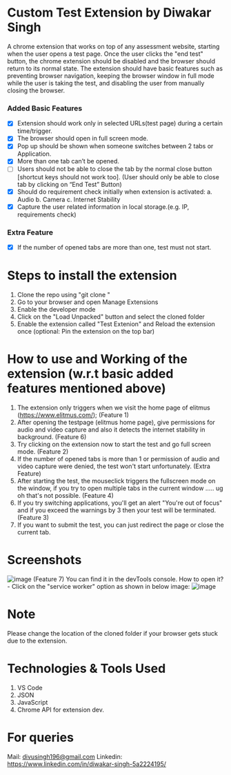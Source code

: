 # Custom Test Extension by Diwakar Singh

A chrome extension that works on top of any assessment website, starting when the
user opens a test page. Once the user clicks the &quot;end test&quot; button, the chrome
extension should be disabled and the browser should return to its normal state. The
extension should have basic features such as preventing browser navigation, keeping
the browser window in full mode while the user is taking the test, and disabling the user
from manually closing the browser.

### Added Basic Features

- [x] Extension should work only in selected URLs(test page) during a certain time/trigger.
- [x] The browser should open in full screen mode.
- [x] Pop up should be shown when someone switches between 2 tabs or Application.
- [x] More than one tab can’t be opened.
- [ ] Users should not be able to close the tab by the normal close button [shortcut keys should not work too]. (User should only be able to close tab by clicking on
“End Test” Button)
- [x] Should do requirement check initially when extension is activated:
a. Audio
b. Camera
c. Internet Stability
- [x] Capture the user related information in local storage.(e.g. IP, requirements check)

### Extra Feature

- [x] If the number of opened tabs are more than one, test must not start.

# Steps to install the extension

1. Clone the repo using "git clone <repo-url>"
2. Go to your browser and open Manage Extensions
3. Enable the developer mode
4. Click on the "Load Unpacked" button and select the cloned folder
5. Enable the extension called "Test Extenion" and Reload the extension once (optional: Pin the extension on the top bar)

# How to use and Working of the extension (w.r.t basic added features mentioned above)

1. The extension only triggers when we visit the home page of elitmus (https://www.elitmus.com/); (Feature 1)
2. After opening the testpage (elitmus home page), give permissions for audio and video capture and also it detects the internet stability in background. (Feature 6)
3. Try clicking on the extension now to start the test and go full screen mode. (Feature 2)
4. If the number of opened tabs is more than 1 or permission of audio and video capture were denied, the test won't start unfortunately. (Extra Feature)
5. After starting the test, the mouseclick triggers the fullscreen mode on the window, if you try to open multiple tabs in the current window ..... ug oh that's not possible. (Feature 4)
6. If you try switching applications, you'll get an alert "You're out of focus" and if you exceed the warnings by 3 then your test will be terminated. (Feature 3)
7. If you want to submit the test, you can just redirect the page or close the current tab.

# Screenshots 

![image](https://user-images.githubusercontent.com/64231526/214858808-ed51e076-bff9-4788-81f9-03de35d0b7dd.png)
(Feature 7)
You can find it in the devTools console.
How to open it? - Click on the "service worker" option as shown in below image:
  ![image](https://user-images.githubusercontent.com/64231526/214859069-4d66cea0-06e9-46f1-ae41-027f00ce1ea3.png)


# Note
Please change the location of the cloned folder if your browser gets stuck due to the extension.

# Technologies & Tools Used
1. VS Code
2. JSON
3. JavaScript
4. Chrome API for extension dev.

# For queries

Mail: divusingh196@gmail.com
Linkedin: https://www.linkedin.com/in/diwakar-singh-5a2224195/



